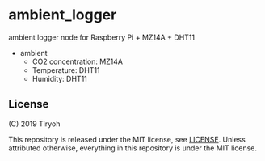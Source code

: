 # ambient_logger

ambient logger node for Raspberry Pi + MZ14A + DHT11

* ambient
  * CO2 concentration: MZ14A
  * Temperature: DHT11
  * Humidity: DHT11

## License

(C) 2019 Tiryoh

This repository is released under the MIT license, see [LICENSE](./LICENSE).
Unless attributed otherwise, everything in this repository is under the MIT license.
